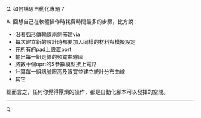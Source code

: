Q. 如何構思自動化專題？

A. 回想自己在軟體操作時耗費時間最多的步驟，比方說：
- 沿著弧形傳輸線兩側佈建via
- 每次建立新的設計時都要加入同樣的材料與模擬設定
- 在所有的pad上設置port
- 輸出每一組走線的頻寬曲線圖
- 將數十個oprt的S參數模型接上電路
- 計算每一組訊號眼高及眼寬並建立統計分布曲線
- 其它

總而言之，任何你覺得厭煩的操作，都是自動化腳本可以發揮的空間。

---
Q. 
